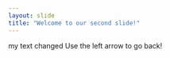 ```yaml
---
layout: slide
title: "Welcome to our second slide!"
---
```

my text changed
Use the left arrow to go back!
